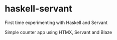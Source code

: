 # haskell-servant

First time experimenting with Haskell and Servant

Simple counter app using HTMX, Servant and Blaze
